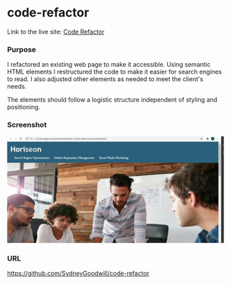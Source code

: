 # code-refactor

Link to the live site:  [Code Refactor](https://sydneygoodwill.github.io/code-refactor/)

### Purpose

I refactored an existing web page to make it accessible. Using semantic HTML elements I restructured the code to make it easier for search engines to read. I also adjusted other elements as needed to meet the client's needs.

The elements should follow a logistic structure independent of styling and positioning.

### Screenshot

![screenshot](./assets/images/HW1screenshot.png)

### URL

https://github.com/SydneyGoodwill/code-refactor
